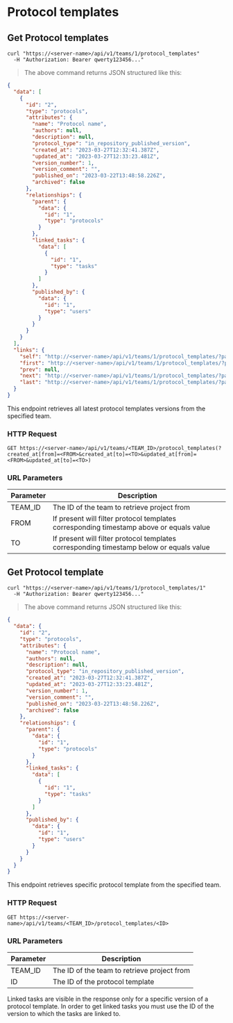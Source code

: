 # Protocol templates

## Get Protocol templates

```shell
curl "https://<server-name>/api/v1/teams/1/protocol_templates"
  -H "Authorization: Bearer qwerty123456..."
```

> The above command returns JSON structured like this:

```json
{
  "data": [
    {
      "id": "2",
      "type": "protocols",
      "attributes": {
        "name": "Protocol name",
        "authors": null,
        "description": null,
        "protocol_type": "in_repository_published_version",
        "created_at": "2023-03-27T12:32:41.387Z",
        "updated_at": "2023-03-27T12:33:23.481Z",
        "version_number": 1,
        "version_comment": "",
        "published_on": "2023-03-22T13:48:58.226Z",
        "archived": false
      },
      "relationships": {
        "parent": {
          "data": {
            "id": "1",
            "type": "protocols"
          }
        },
        "linked_tasks": {
          "data": [
            {
              "id": "1",
              "type": "tasks"
            }
          ]
        },
        "published_by": {
          "data": {
            "id": "1",
            "type": "users"
          }
        }
      }
    }
  ],
  "links": {
    "self": "http://<server-name>/api/v1/teams/1/protocol_templates/?page%5Bnumber%5D=1\u0026page%5Bsize%5D=10",
    "first": "http://<server-name>/api/v1/teams/1/protocol_templates/?page%5Bnumber%5D=1\u0026page%5Bsize%5D=10",
    "prev": null,
    "next": "http://<server-name>/api/v1/teams/1/protocol_templates/?page%5Bnumber%5D=2\u0026page%5Bsize%5D=10",
    "last": "http://<server-name>/api/v1/teams/1/protocol_templates/?page%5Bnumber%5D=3\u0026page%5Bsize%5D=10"
  }
}
```

This endpoint retrieves all latest protocol templates versions from the specified team.

### HTTP Request

`GET https://<server-name>/api/v1/teams/<TEAM_ID>/protocol_templates(?created_at[from]=<FROM>&created_at[to]=<TO>&updated_at[from]=<FROM>&updated_at[to]=<TO>)`

### URL Parameters

| Parameter | Description                                                                             |
| --------- | --------------------------------------------------------------------------------------- |
| TEAM_ID   | The ID of the team to retrieve project from                                             |
| FROM      | If present will filter protocol templates corresponding timestamp above or equals value |
| TO        | If present will filter protocol templates corresponding timestamp below or equals value |

## Get Protocol template

```shell
curl "https://<server-name>/api/v1/teams/1/protocol_templates/1"
  -H "Authorization: Bearer qwerty123456..."
```

> The above command returns JSON structured like this:

```json
{
  "data": {
    "id": "2",
    "type": "protocols",
    "attributes": {
      "name": "Protocol name",
      "authors": null,
      "description": null,
      "protocol_type": "in_repository_published_version",
      "created_at": "2023-03-27T12:32:41.387Z",
      "updated_at": "2023-03-27T12:33:23.481Z",
      "version_number": 1,
      "version_comment": "",
      "published_on": "2023-03-22T13:48:58.226Z",
      "archived": false
    },
    "relationships": {
      "parent": {
        "data": {
          "id": "1",
          "type": "protocols"
        }
      },
      "linked_tasks": {
        "data": [
          {
            "id": "1",
            "type": "tasks"
          }
        ]
      },
      "published_by": {
        "data": {
          "id": "1",
          "type": "users"
        }
      }
    }
  }
}
```

This endpoint retrieves specific protocol template from the specified team.

### HTTP Request

`GET https://<server-name>/api/v1/teams/<TEAM_ID>/protocol_templates/<ID>`

### URL Parameters

| Parameter | Description                                 |
| --------- | ------------------------------------------- |
| TEAM_ID   | The ID of the team to retrieve project from |
| ID        | The ID of the protocol template             |

Linked tasks are visible in the response only for a specific version of a protocol template. In order to get linked tasks you must use the ID of the version to which the tasks are linked to.
